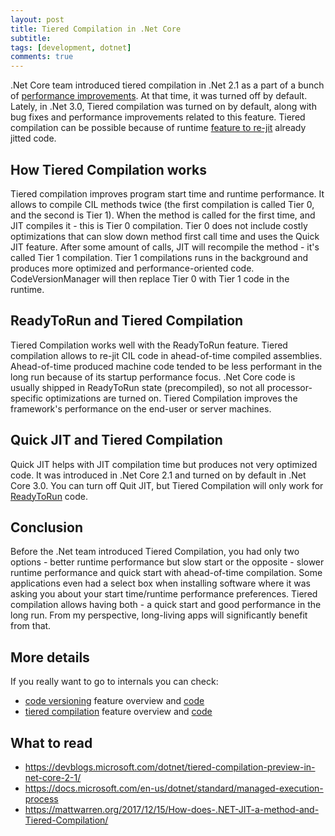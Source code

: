 ```yaml
---
layout: post
title: Tiered Compilation in .Net Core
subtitle: 
tags: [development, dotnet]
comments: true
---
```


.Net Core team introduced tiered compilation in .Net 2.1 as a part of a bunch of [performance improvements](https://devblogs.microsoft.com/dotnet/performance-improvements-in-net-core-2-1/). At that time, it was turned off by default. Lately, in .Net 3.0, Tiered compilation was turned on by default, along with bug fixes and performance improvements related to this feature. Tiered compilation can be possible because of runtime [feature to re-jit](https://github.com/dotnet/coreclr/blob/master/Documentation/Profiling/davbr-blog-archive/ReJIT%20-%20The%20Basics.md) already jitted code. 

## How Tiered Compilation works
Tiered compilation improves program start time and runtime performance. It allows to compile CIL methods twice (the first compilation is called Tier 0, and the second is Tier 1). When the method is called for the first time, and JIT compiles it - this is Tier 0 compilation. Tier 0 does not include costly optimizations that can slow down method first call time and uses the Quick JIT feature. After some amount of calls, JIT will recompile the method - it's called Tier 1 compilation. Tier 1 compilations runs in the background and produces more optimized and performance-oriented code. CodeVersionManager will then replace Tier 0 with Tier 1 code in the runtime. 

## ReadyToRun and Tiered Compilation
Tiered Compilation works well with the ReadyToRun feature. Tiered compilation allows to re-jit CIL code in ahead-of-time compiled assemblies. Ahead-of-time produced machine code tended to be less performant in the long run because of its startup performance focus. .Net Core code is usually shipped in ReadyToRun state (precompiled), so not all processor-specific optimizations are turned on. Tiered Compilation improves the framework's performance on the end-user or server machines.

## Quick JIT and Tiered Compilation
Quick JIT helps with JIT compilation time but produces not very optimized code. It was introduced in .Net Core 2.1 and turned on by default in .Net Core 3.0. You can turn off Quit JIT, but Tiered Compilation will only work for [ReadyToRun](https://docs.microsoft.com/en-us/dotnet/core/deploying/ready-to-run) code. 

## Conclusion
Before the .Net team introduced Tiered Compilation, you had only two options - better runtime performance but slow start or the opposite - slower runtime performance and quick start with ahead-of-time compilation. Some applications even had a select box when installing software where it was asking you about your start time/runtime performance preferences. Tiered compilation allows having both - a quick start and good performance in the long run. From my perspective, long-living apps will significantly benefit from that.

## More details
If you really want to go to internals you can check:
- [code versioning](https://github.com/dotnet/runtime/blob/main/docs/design/features/code-versioning.md) feature overview and [code](https://github.com/dotnet/runtime/blob/main/src/coreclr/vm/codeversion.cpp)
- [tiered compilation](https://github.com/dotnet/runtime/blob/main/docs/design/features/tiered-compilation.md) feature overview and [code](https://github.com/dotnet/runtime/blob/main/src/coreclr/vm/tieredcompilation.cpp)

## What to read
- https://devblogs.microsoft.com/dotnet/tiered-compilation-preview-in-net-core-2-1/
- https://docs.microsoft.com/en-us/dotnet/standard/managed-execution-process
- https://mattwarren.org/2017/12/15/How-does-.NET-JIT-a-method-and-Tiered-Compilation/